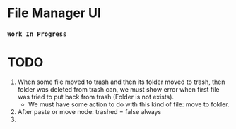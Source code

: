 # File Manager UI

### `Work In Progress`

# TODO

1. When some file moved to trash and then its folder moved to trash, then folder was deleted from trash can, we must
   show error when first file was tried to put back from trash (Folder is not exists).
    * We must have some action to do with this kind of file: move to folder.
2. After paste or move node: trashed = false always
3. 
